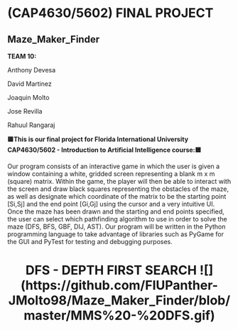 # (CAP4630/5602) FINAL PROJECT
## Maze_Maker_Finder 

<b>TEAM 10:</b>

Anthony Devesa

David Martinez

Joaquin Molto

Jose Revilla

Rahuul Rangaraj


<b>🟨This is our final project for Florida International University CAP4630/5602 - Introduction to Artificial Intelligence course:🟦</b> 

Our program consists of an interactive game in which the user is given a window containing a white, gridded screen representing a blank m x m (square) matrix. Within the game, the player will then be able to interact with the screen and draw black squares representing the obstacles of the maze, as well as designate which coordinate of the matrix to be the starting point [Si,Sj] and the end point [Gi,Gj] using the cursor and a very intuitive UI. Once the maze has been drawn and the starting and end points specified, the user can select which pathfinding algorithm to use in order to solve the maze (DFS, BFS, GBF, DIJ, AST). Our program will be written in the Python programming language to take advantage of libraries such as PyGame for the GUI and PyTest for testing and debugging purposes.

<h1 align ="center">
<b> DFS - DEPTH FIRST SEARCH </b>
![](https://github.com/FIUPanther-JMolto98/Maze_Maker_Finder/blob/master/MMS%20-%20DFS.gif)
</h1>
